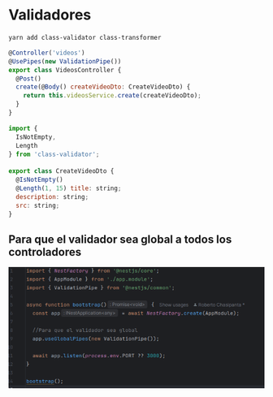 # Validadores

```shell
yarn add class-validator class-transformer
```


```js
@Controller('videos')
@UsePipes(new ValidationPipe())
export class VideosController {
  @Post()
  create(@Body() createVideoDto: CreateVideoDto) {
    return this.videosService.create(createVideoDto);
  }
}
```
```js
import {
  IsNotEmpty,
  Length
} from 'class-validator';

export class CreateVideoDto {
  @IsNotEmpty()
  @Length(1, 15) title: string;
  description: string;
  src: string;
}

```

## Para que el validador sea global a todos los controladores
![img.png](docs/assets/img2.png)